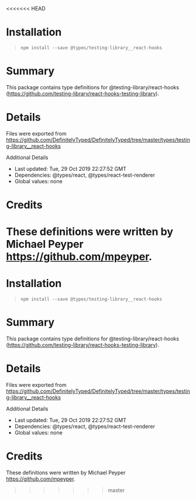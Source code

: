 <<<<<<< HEAD
# Installation
> `npm install --save @types/testing-library__react-hooks`

# Summary
This package contains type definitions for @testing-library/react-hooks (https://github.com/testing-library/react-hooks-testing-library).

# Details
Files were exported from https://github.com/DefinitelyTyped/DefinitelyTyped/tree/master/types/testing-library__react-hooks

Additional Details
 * Last updated: Tue, 29 Oct 2019 22:27:52 GMT
 * Dependencies: @types/react, @types/react-test-renderer
 * Global values: none

# Credits
These definitions were written by Michael Peyper <https://github.com/mpeyper>.
=======
# Installation
> `npm install --save @types/testing-library__react-hooks`

# Summary
This package contains type definitions for @testing-library/react-hooks (https://github.com/testing-library/react-hooks-testing-library).

# Details
Files were exported from https://github.com/DefinitelyTyped/DefinitelyTyped/tree/master/types/testing-library__react-hooks

Additional Details
 * Last updated: Tue, 29 Oct 2019 22:27:52 GMT
 * Dependencies: @types/react, @types/react-test-renderer
 * Global values: none

# Credits
These definitions were written by Michael Peyper <https://github.com/mpeyper>.
>>>>>>> master
